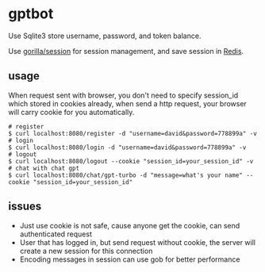 # gptbot

Use Sqlite3 store username, password, and token balance.

Use [gorilla/session](https://github.com/gorilla/sessions) for session management, and save session in [Redis](https://redis.io/docs/getting-started/installation/).

## usage

When request sent with browser, you don't need to specify session_id which stored in cookies already, when send a http request, your browser will carry cookie for you automatically.

```shell
# register
$ curl localhost:8080/register -d "username=david&password=778899a" -v
# login
$ curl localhost:8080/login -d "username=david&password=778899a" -v
# logout
$ curl localhost:8080/logout --cookie "session_id=your_session_id" -v
# chat with chat gpt
$ curl localhost:8080/chat/gpt-turbo -d "message=what's your name" --cookie "session_id=your_session_id"
```

## issues

- Just use cookie is not safe, cause anyone get the cookie, can send authenticated request
- User that has logged in, but send request without cookie, the server will create a new session for this connection
- Encoding messages in session can use gob for better performance